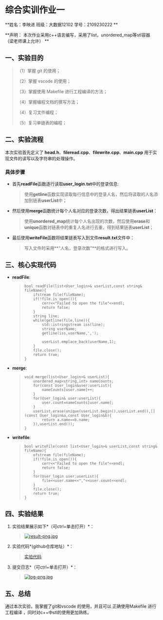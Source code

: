 # 综合实训作业一  

**姓名：李映进          班级：大数据12102     学号：2109230222  **

**声明： 本次作业采用c++语言编写，采用了list，unordered_map等stl容器（梁老师课上允许） **  

## 一、实验目的

> （1）掌握 git 的使用； 
>
> （2）掌握 vscode 的使用； 
>
> （3）掌握使用 Makefile 进行工程编译的方法； 
>
> （4）掌握编程文档的撰写方法；
>
>  （4）复习文件编程；
>
>  （5）复习单链表的编程；

## 二、实验流程

本次实验首先定义了 **head.h**、**fileread.cpp**、**filewrite.cpp**、**main.cpp** 用于实现文件的读写以及字符串的处理操作。  

### 具体步骤

* 首先**readFile**函数逐行读取**user_login.txt**中的登录信息:  

  > 使用**getline**函数实现读取每行信息中的登录人名，然后将读取的人名添加到链表**userList**中；  

* 然后使用**merge**函数统计每个人名对应的登录次数，得出结果链表**userList**：  

  > 使用**unordered_map**统计每个人名出现的次数，然后使用**erase**和**unique**函数对链表中的重复人名进行去重，得到结果链表**userList**；

* 最后使用**writeFile**函数将结果链表写入到文件**result.txt**文件中：  

  > 写入文件时采用**“人名，登录次数”**的格式进行写入。

## 三、核心实现代码

* **readFile**:  

  > ```
  > bool readFile(list<User_login>& userList,const string& fileName){
  >     ifstream file(fileName);
  >     if(!file.is_open()){
  >         cerr<<"Failed to open the file"<<endl;
  >         return false;
  >     }
  >     string line;
  >     while(getline(file,line)){
  >         std::istringstream iss(line);
  >         string userName;
  >         getline(iss,userName,',');
  > 
  >         userList.emplace_back(userName,1);
  >     }
  >     file.close();
  >     return true;
  > }
  > ```

* **merge**:  

  > ```
  > void merge(list<User_login>& userList){
  >     unordered_map<string,int> nameCounts;
  >     for(const User_login&user:userList){
  >         nameCounts[user.name]++;
  >     }
  >     for(User_login& user:userList){
  >         user.count=nameCounts[user.name];
  >     }
  >     userList.erase(unique(userList.begin(),userList.end(),[](const User_login&a,const User_login&b){
  >         return a.name==b.name;
  >     }),userList.end());
  > }
  > ```

* **writefile**:  

  > ```
  > bool writeFile(const list<User_login>& userList,const string& fileName){
  >     ofstream file(fileName);
  >     if(!file.is_open()){
  >         cerr<<"Failed to open the file"<<endl;
  >         return false;
  >     }
  >     for(User_login user:userList){
  >         file<<user.name<<","<<user.count<<endl;
  >     }
  >     file.close();
  >     return true;
  > }
  > ```

## 四、实验结果

1. 实验结果展示如下*（可ctrl+单击打开）*：  

   >[![result-png.jpg](https://i.postimg.cc/kgYNBGnW/result-png.jpg)](https://postimg.cc/zyWHQJHf)

2. 实验代码*(github仓库地址）*：  

   > [实验代码](https://github.com/PattonBrown/FirstHomework_count.git)

3. 提交日志*（可ctrl+单击打开）*：  

   > [![log-png.jpg](https://i.postimg.cc/QCLPWSqG/log-png.jpg)](https://postimg.cc/WFnSBGKX)

## 五、总结

通过本次实验，我掌握了git和vscode 的使用，并且可以 正确使用Makefile 进行工程编译 ，同时对c++中stl的使用更加熟练。